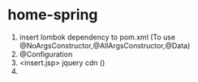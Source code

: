 # home-spring
1) insert lombok dependency to pom.xml (To use @NoArgsConstructor,@AllArgsConstructor,@Data)
2) @Configuration 
3) <insert.jsp> jquery cdn (<script src="https://code.jquery.com/jquery-3.6.0.min.js" integrity="sha256-/xUj+3OJU5yExlq6GSYGSHk7tPXikynS7ogEvDej/m4=" crossorigin="anonymous"></script>)
4) 
